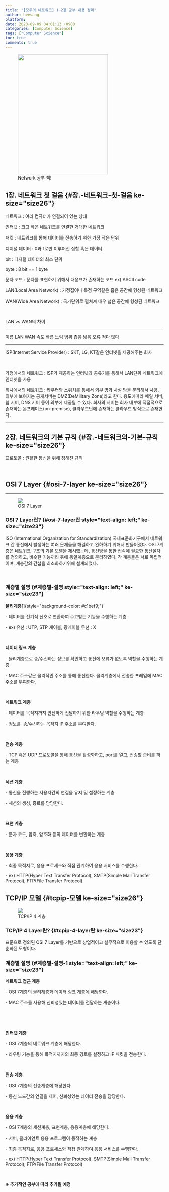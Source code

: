 ```yaml
---
title: "[모두의 네트워크] 1~2장 공부 내용 정리"
author: heesang
platform: 
date: 2023-09-09 04:01:13 +0900
categories: [Computer Science]
tags: ["Computer Science"]
toc: true
comments: true
---
```

<figure class="imageblock alignCenter" data-ke-mobilestyle="widthOrigin"
data-origin-width="1280" data-origin-height="1707">
<span
data-url="https://blog.kakaocdn.net/dn/rUREY/btsv0oBRQZi/ytKqLtRIKwzIyyBQTwIIzK/img.jpg"
data-lightbox="lightbox" data-alt="Network 공부 책!"><img
src="https://blog.kakaocdn.net/dn/rUREY/btsv0oBRQZi/ytKqLtRIKwzIyyBQTwIIzK/img.jpg"
srcset="https://img1.daumcdn.net/thumb/R1280x0/?scode=mtistory2&amp;fname=https%3A%2F%2Fblog.kakaocdn.net%2Fdn%2FrUREY%2Fbtsv0oBRQZi%2FytKqLtRIKwzIyyBQTwIIzK%2Fimg.jpg"
onerror="this.onerror=null; this.src=&#39;//t1.daumcdn.net/tistory_admin/static/images/no-image-v1.png&#39;; this.srcset=&#39;//t1.daumcdn.net/tistory_admin/static/images/no-image-v1.png&#39;;"
data-origin-width="1280" data-origin-height="1707" width="286"
height="381" /></span>
<figcaption>Network 공부 책!</figcaption>
</figure>

## 1장. 네트워크 첫 걸음 {#장.-네트워크-첫-걸음 ke-size="size26"}

네트워크 : 여러 컴퓨터가 연결되어 있는 상태

인터넷 : 크고 작은 네트워크를 연결한 거대한 네트워크

패킷 : 네트워크를 통해 데이터를 전송하기 위한 가장 작은 단위

디지털 데이터 : 0과 1로만 이루어진 집합 혹은 데이터

bit : 디지털 데이터의 최소 단위

byte : 8 bit == 1 byte

문자 코드 : 문자를 표현하기 위해서 대응표가 존재하는 코드 ex) ASCII code

LAN(Local Area Network) : 가정집이나 특정 구역같은 좁은 공간에 형성된
네트워크

WAN(Wide Area Network) : 국가단위로 펼쳐져 매우 넓은 공간에 형성된
네트워크

 

LAN vs WAN의 차이

  ------ ------ ------
  이름   LAN    WAN
  속도   빠름   느림
  범위   좁음   넓음
  오류   적다   많다
  ------ ------ ------

ISP(Internet Service Provider) : SKT, LG, KT같은 인터넷을 제공해주는
회사

 

가정에서의 네트워크 : ISP가 제공하는 인터넷과 공유기를 통해서 LAN단위
네트워크에 인터넷을 사용

회사에서의 네트워크 : 라우터와 스위치를 통해서 외부 망과 사설 망을
분리해서 사용. 외부에 보여지는 공개서버는 DMZ(DeMilitary Zone)라고 한다.
용도에따라 메일 서버, 웹 서버, DNS 서버 등이 외부에 제공될 수 있다.
회사의 서버는 회사 내부에 직접적으로 존재하는 온프레미스(on-premise),
클라우드단에 존재하는 클라우드 방식으로 존재한다.

------------------------------------------------------------------------

## 2장. 네트워크의 기본 규칙 {#장.-네트워크의-기본-규칙 ke-size="size26"}

프로토콜 : 원활한 통신을 위해 정해진 규칙

 

## **OSI 7 Layer** {#osi-7-layer ke-size="size26"}

------------------------------------------------------------------------

<figure class="imageblock alignLeft" data-ke-mobilestyle="widthOrigin"
data-origin-width="385" data-origin-height="772">
<span
data-url="https://blog.kakaocdn.net/dn/zKpUC/btstwWaTcd0/i2Dfr1QsSWvskgHu6YKR50/img.png"
data-lightbox="lightbox" data-alt="OSI 7 Layer"><img
src="https://blog.kakaocdn.net/dn/zKpUC/btstwWaTcd0/i2Dfr1QsSWvskgHu6YKR50/img.png"
srcset="https://img1.daumcdn.net/thumb/R1280x0/?scode=mtistory2&amp;fname=https%3A%2F%2Fblog.kakaocdn.net%2Fdn%2FzKpUC%2FbtstwWaTcd0%2Fi2Dfr1QsSWvskgHu6YKR50%2Fimg.png"
onerror="this.onerror=null; this.src=&#39;//t1.daumcdn.net/tistory_admin/static/images/no-image-v1.png&#39;; this.srcset=&#39;//t1.daumcdn.net/tistory_admin/static/images/no-image-v1.png&#39;;"
data-origin-width="385" data-origin-height="772" /></span>
<figcaption>OSI 7 Layer</figcaption>
</figure>

### OSI 7 Layer란? {#osi-7-layer란 style="text-align: left;" ke-size="size23"}

ISO (International Organization for Standardization) 국제표준화기구에서
네트워크 간 통신에서 발생하는 여러 문제들을 해결하고 완하하기 위해서
만들어졌다. OSI 7계층은 네트워크 구조의 기본 모델을 제시했는데, 통신망을
통한 접속에 필요한 통신절차를 정의하고, 비슷한 기능끼리 묶에
동일계층으로 분리하였다. 각 계층들은 서로 독립적이며, 계층간의 간섭을
최소화하기위해 설계되었다.

 

### 계층별 설명 {#계층별-설명 style="text-align: left;" ke-size="size23"}

**물리계층**[]{style="background-color: #c1bef9;"}

\- 데이터를 전기적 신호로 변환하여 주고받는 기능을 수행하는 계층

\- ex) 유선 : UTP, STP 케이블, 광케이블 무선 : X

 

**데이터 링크 계층**

\- 물리계층으로 송/수신하는 정보를 확인하고 통신에 오류가 없도록 역할을
수행하는 계층

\- MAC 주소같은 물리적인 주소를 통해 통신한다. 물리계층에서 전송한
프레임에 MAC 주소를 부여한다.

 

**네트워크 계층**

\- 데이터를 목적지까지 안전하게 전달하기 위한 라우팅 역할을 수행하는
계층

\- 정보를  송/수신하는 목적지 IP 주소를 부여한다.

 

**전송 계층**

\- TCP 혹은 UDP 프로토콜을 통해 통신을 활성화하고, port를 열고, 전송할
준비를 하는 계층

 

**세션 계층**

\- 통신을 진행하는 사용자간의 연결을 유지 및 설정하는 계층

\- 세션의 생성, 종료를 담당한다.

 

**표현 계층**

\- 문자 코드, 압축, 암호화 등의 데이터를 변환하는 계층

 

**응용 계층**

\- 최종 목적지로, 응용 프로세스와 직접 관계하여 응용 서비스를 수행한다.

\- ex) HTTP(Hyper Text Transfer Protocol), SMTP(Simple Mail Transfer
Protocol), FTP(File Transfer Protocol)

## **TCP/IP 모델** {#tcpip-모델 ke-size="size26"}

<figure class="imageblock alignLeft" data-ke-mobilestyle="widthOrigin"
data-origin-width="392" data-origin-height="467">
<span
data-url="https://blog.kakaocdn.net/dn/8CflT/btstxqivb2t/WkI5lGgR3z4WEsiiopoIV1/img.png"
data-lightbox="lightbox" data-alt="TCP/IP 4 계층"><img
src="https://blog.kakaocdn.net/dn/8CflT/btstxqivb2t/WkI5lGgR3z4WEsiiopoIV1/img.png"
srcset="https://img1.daumcdn.net/thumb/R1280x0/?scode=mtistory2&amp;fname=https%3A%2F%2Fblog.kakaocdn.net%2Fdn%2F8CflT%2Fbtstxqivb2t%2FWkI5lGgR3z4WEsiiopoIV1%2Fimg.png"
onerror="this.onerror=null; this.src=&#39;//t1.daumcdn.net/tistory_admin/static/images/no-image-v1.png&#39;; this.srcset=&#39;//t1.daumcdn.net/tistory_admin/static/images/no-image-v1.png&#39;;"
data-origin-width="392" data-origin-height="467" /></span>
<figcaption>TCP/IP 4 계층</figcaption>
</figure>

### TCP/IP 4 Layer란? {#tcpip-4-layer란 ke-size="size23"}

표준으로 정의된 OSI 7 Layer를 기반으로 상업적이고 실무적으로 이용할 수
있도록 단순화된 모형이다.

### 계층별 설명 {#계층별-설명-1 style="text-align: left;" ke-size="size23"}

**네트워크 접근 계층**

\- OSI 7계층의 물리계층과 데이터 링크 계층에 해당한다.

\- MAC 주소를 사용해 신뢰성있는 데이터를 전달하는 계층이다.

 

 

**인터넷 계층**

\- OSI 7계층의 네트워크 계층에 해당한다.

\- 라우팅 기능을 통해 목적지까지의 최종 경로를 설정하고 IP 패킷을
전송한다.

 

**전송 계층**

\- OSI 7계층의 전송계층에 해당한다.

\- 통신 노드간의 연결을 제어, 신뢰성있는 데이터 전송을 담당한다.

 

**응용 계층**

\- OSI 7계층의 세션계층, 표현계층, 응용계층에 해당한다.

\- 서버, 클라이언트 응용 프로그램이 동작하는 계층

\- 최종 목적지로, 응용 프로세스와 직접 관계하여 응용 서비스를 수행한다.

\- ex) HTTP(Hyper Text Transfer Protocol), SMTP(Simple Mail Transfer
Protocol), FTP(File Transfer Protocol)

 

**※ 추가적인 공부에 따라 추가될 예정**
